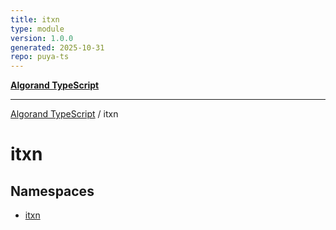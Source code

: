 ```yaml
---
title: itxn
type: module
version: 1.0.0
generated: 2025-10-31
repo: puya-ts
---
```

[**Algorand TypeScript**](../README.md)

***

[Algorand TypeScript](../modules.md) / itxn

# itxn

## Namespaces

- [itxn](namespaces/itxn/README.md)
